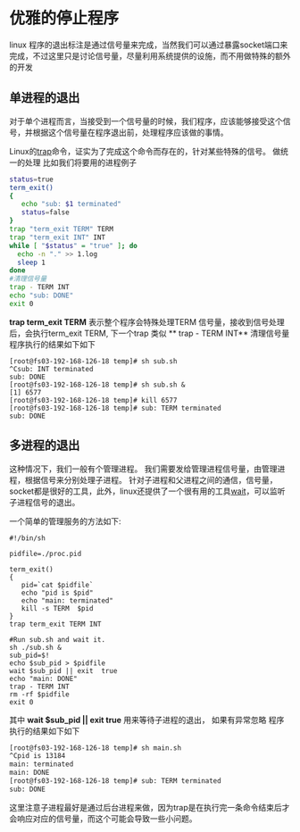 # 优雅的停止程序
linux 程序的退出标注是通过信号量来完成，当然我们可以通过暴露socket端口来完成，不过这里只是讨论信号量，尽量利用系统提供的设施，而不用做特殊的额外的开发

## 单进程的退出  
对于单个进程而言，当接受到一个信号量的时候，我们程序，应该能够接受这个信号，并根据这个信号量在程序退出前，处理程序应该做的事情。

Linux的[trap](http://man7.org/linux/man-pages/man1/trap.1p.html)命令，证实为了完成这个命令而存在的，针对某些特殊的信号。 做统一的处理
比如我们将要用的进程例子
```bash
status=true
term_exit()
{
   echo "sub: $1 terminated"
   status=false
}
trap "term_exit TERM" TERM
trap "term_exit INT" INT
while [ "$status" = "true" ]; do
  echo -n "." >> 1.log
  sleep 1
done
#清理信号量
trap - TERM INT
echo "sub: DONE"
exit 0

```
**trap term_exit TERM** 表示整个程序会特殊处理TERM 信号量，接收到信号处理后，会执行term_exit TERM, 下一个trap 类似
** trap - TERM INT** 清理信号量
程序执行的结果如下如下
```
[root@fs03-192-168-126-18 temp]# sh sub.sh
^Csub: INT terminated
sub: DONE
[root@fs03-192-168-126-18 temp]# sh sub.sh &
[1] 6577
[root@fs03-192-168-126-18 temp]# kill 6577
[root@fs03-192-168-126-18 temp]# sub: TERM terminated
sub: DONE
```


## 多进程的退出
这种情况下，我们一般有个管理进程。 我们需要发给管理进程信号量，由管理进程，根据信号来分别处理子进程。
针对子进程和父进程之间的通信，信号量，socket都是很好的工具，此外，linux还提供了一个很有用的工具[wait](http://man7.org/linux/man-pages/man1/wait.1p.html)，可以监听子进程信号的退出。

一个简单的管理服务的方法如下:
```
#!/bin/sh

pidfile=./proc.pid

term_exit()
{
   pid=`cat $pidfile`
   echo "pid is $pid"
   echo "main: terminated"
   kill -s TERM  $pid
}
trap term_exit TERM INT

#Run sub.sh and wait it.
sh ./sub.sh &
sub_pid=$!
echo $sub_pid > $pidfile
wait $sub_pid || exit  true
echo "main: DONE"
trap - TERM INT
rm -rf $pidfile
exit 0

```

其中
**wait $sub_pid || exit  true** 用来等待子进程的退出， 如果有异常忽略
程序执行的结果如下如下
```bash
[root@fs03-192-168-126-18 temp]# sh main.sh
^Cpid is 13184
main: terminated
main: DONE
[root@fs03-192-168-126-18 temp]# sub: TERM terminated
sub: DONE
```
这里注意子进程最好是通过后台进程来做，因为trap是在执行完一条命令结束后才会响应对应的信号量，而这个可能会导致一些小问题。






